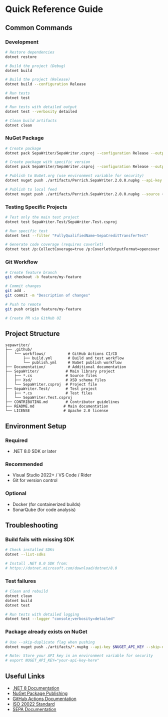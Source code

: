 # Quick Reference Guide

## Common Commands

### Development
```bash
# Restore dependencies
dotnet restore

# Build the project (Debug)
dotnet build

# Build the project (Release)
dotnet build --configuration Release

# Run tests
dotnet test

# Run tests with detailed output
dotnet test --verbosity detailed

# Clean build artifacts
dotnet clean
```

### NuGet Package

```bash
# Create package
dotnet pack SepaWriter/SepaWriter.csproj --configuration Release --output ./artifacts

# Create package with specific version
dotnet pack SepaWriter/SepaWriter.csproj --configuration Release --output ./artifacts /p:Version=X.Y.Z

# Publish to NuGet.org (use environment variable for security)
dotnet nuget push ./artifacts/Perrich.SepaWriter.2.0.0.nupkg --api-key $NUGET_API_KEY --source https://api.nuget.org/v3/index.json

# Publish to local feed
dotnet nuget push ./artifacts/Perrich.SepaWriter.2.0.0.nupkg --source ~/my-local-feed
```

### Testing Specific Projects

```bash
# Test only the main test project
dotnet test SepaWriter.Test/SepaWriter.Test.csproj

# Run specific test
dotnet test --filter "FullyQualifiedName~SepaCreditTransferTest"

# Generate code coverage (requires coverlet)
dotnet test /p:CollectCoverage=true /p:CoverletOutputFormat=opencover
```

### Git Workflow

```bash
# Create feature branch
git checkout -b feature/my-feature

# Commit changes
git add .
git commit -m "Description of changes"

# Push to remote
git push origin feature/my-feature

# Create PR via GitHub UI
```

## Project Structure

```
sepawriter/
├── .github/
│   └── workflows/          # GitHub Actions CI/CD
│       ├── build.yml       # Build and test workflow
│       └── publish.yml     # NuGet publish workflow
├── Documentation/          # Additional documentation
├── SepaWriter/            # Main library project
│   ├── *.cs               # Source files
│   ├── Xsd/               # XSD schema files
│   └── SepaWriter.csproj  # Project file
├── SepaWriter.Test/       # Test project
│   ├── *.cs               # Test files
│   └── SepaWriter.Test.csproj
├── CONTRIBUTING.md        # Contributor guidelines
├── README.md             # Main documentation
└── LICENSE               # Apache 2.0 license
```

## Environment Setup

### Required
- .NET 8.0 SDK or later

### Recommended
- Visual Studio 2022+ / VS Code / Rider
- Git for version control

### Optional
- Docker (for containerized builds)
- SonarQube (for code analysis)

## Troubleshooting

### Build fails with missing SDK
```bash
# Check installed SDKs
dotnet --list-sdks

# Install .NET 8.0 SDK from:
# https://dotnet.microsoft.com/download/dotnet/8.0
```

### Test failures
```bash
# Clean and rebuild
dotnet clean
dotnet build
dotnet test

# Run tests with detailed logging
dotnet test --logger "console;verbosity=detailed"
```

### Package already exists on NuGet
```bash
# Use --skip-duplicate flag when pushing
dotnet nuget push ./artifacts/*.nupkg --api-key $NUGET_API_KEY --skip-duplicate --source https://api.nuget.org/v3/index.json

# Note: Store your API key in an environment variable for security
# export NUGET_API_KEY="your-api-key-here"
```

## Useful Links

- [.NET 8 Documentation](https://learn.microsoft.com/en-us/dotnet/core/whats-new/dotnet-8)
- [NuGet Package Publishing](https://learn.microsoft.com/en-us/nuget/quickstart/create-and-publish-a-package-using-the-dotnet-cli)
- [GitHub Actions Documentation](https://docs.github.com/en/actions)
- [ISO 20022 Standard](https://www.iso20022.org/)
- [SEPA Documentation](https://www.europeanpaymentscouncil.eu/what-we-do/sepa-credit-transfer)
